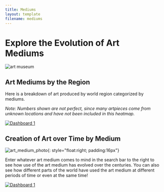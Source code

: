 ```yaml
---
title: Mediums
layout: template
filename: mediums
--- 
```


# Explore the Evolution of Art Mediums

![art museum](https://assets.simpleviewinc.com/simpleview/image/fetch/c_fill,g_auto,h_500,q_50,w_1400/https://assets.simpleviewinc.com/simpleview/image/upload/crm/neworleans/192_1273_1265965e-5056-b365-abed267b4a0212f9.jpg)

## Art Mediums by the Region
Here is a breakdown of art produced by world region categorized by mediums.   

_Note: Numbers shown are not perfect, since many artpieces come from unknown locations and have not been included in this heatmap._

<html>
  <div class='tableauPlaceholder' id='viz1618289895780' style='position: relative'>
    <noscript>
      <a href='#'>
        <img alt='Dashboard 1 ' src='https:&#47;&#47;public.tableau.com&#47;static&#47;images&#47;ar&#47;art_medium_eda_v3&#47;Dashboard1&#47;1_rss.png' style='border: none' />
      </a>
    </noscript>
    <object class='tableauViz'  style='display:none;'>
      <param name='host_url' value='https%3A%2F%2Fpublic.tableau.com%2F' />
      <param name='embed_code_version' value='3' /> <param name='site_root' value='' />
      <param name='name' value='art_medium_eda_v3&#47;Dashboard1' />
      <param name='tabs' value='no' />
      <param name='toolbar' value='yes' />
      <param name='static_image' value='https:&#47;&#47;public.tableau.com&#47;static&#47;images&#47;ar&#47;art_medium_eda_v3&#47;Dashboard1&#47;1.png' />
      <param name='animate_transition' value='yes' />
      <param name='display_static_image' value='yes' />
      <param name='display_spinner' value='yes' />
      <param name='display_overlay' value='yes' />
      <param name='display_count' value='yes' />
      <param name='language' value='en' />
      <param name='filter' value='publish=yes' />
    </object>
  </div>
  <script type='text/javascript'>
    var divElement = document.getElementById('viz1618289895780');
    var vizElement = divElement.getElementsByTagName('object')[0];
    if ( divElement.offsetWidth > 800 ) { vizElement.style.width='100%';vizElement.style.height=(divElement.offsetWidth*0.75)+'px';} else if ( divElement.offsetWidth > 500 ) { vizElement.style.width='100%';vizElement.style.height=(divElement.offsetWidth*0.75)+'px';} else { vizElement.style.width='100%';vizElement.style.height='1427px';}                     var scriptElement = document.createElement('script');
    scriptElement.src = 'https://public.tableau.com/javascripts/api/viz_v1.js';
    vizElement.parentNode.insertBefore(scriptElement, vizElement);
  </script>
</html>

## Creation of Art over Time by Medium
![art_medium_photo](http://www.richardbollinger.net/images/tools.jpg){: style="float:right; padding:16px"}

Enter whatever art medium comes to mind in the search bar to the right to see how use of the art medium has evolved over the centuries. You can also see how different parts of the world have used the art medium at different periods of time or even at the same time!

<html>
<div class='tableauPlaceholder' id='viz1617681984284' style='position: relative'>
  <noscript>
    <a href='#'>
      <img alt='Dashboard 1 ' src='https:&#47;&#47;public.tableau.com&#47;static&#47;images&#47;ar&#47;art_medium_eda_v2&#47;Dashboard1&#47;1_rss.png' style='border: none' />
    </a>
  </noscript>
  <object class='tableauViz'  style='display:none;'>
    <param name='host_url' value='https%3A%2F%2Fpublic.tableau.com%2F' />
    <param name='embed_code_version' value='3' />
    <param name='site_root' value='' />
    <param name='name' value='art_medium_eda_v2&#47;Dashboard1' />
    <param name='tabs' value='no' /><param name='toolbar' value='yes' />
    <param name='static_image' value='https:&#47;&#47;public.tableau.com&#47;static&#47;images&#47;ar&#47;art_medium_eda_v2&#47;Dashboard1&#47;1.png' />
    <param name='animate_transition' value='yes' />
    <param name='display_static_image' value='yes' />
    <param name='display_spinner' value='yes' />
    <param name='display_overlay' value='yes' />
    <param name='display_count' value='yes' />
    <param name='language' value='en' />
    <param name='filter' value='publish=yes' />
  </object>
  </div>
  <script type='text/javascript'>
    var divElement = document.getElementById('viz1617681984284');
    var vizElement = divElement.getElementsByTagName('object')[0];
    if ( divElement.offsetWidth > 800 ) { vizElement.style.width='100%';vizElement.style.height=(divElement.offsetWidth*0.75)+'px';} else if ( divElement.offsetWidth > 500 ) { vizElement.style.width='100%';vizElement.style.height=(divElement.offsetWidth*0.75)+'px';} else { vizElement.style.width='100%';vizElement.style.height='1127px';}                     var scriptElement = document.createElement('script');
    scriptElement.src = 'https://public.tableau.com/javascripts/api/viz_v1.js';
    vizElement.parentNode.insertBefore(scriptElement, vizElement);
  </script>
</html>
